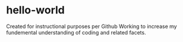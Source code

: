 # hello-world
Created for instructional purposes per Github
Working to increase my fundemental understanding of coding and related facets.
